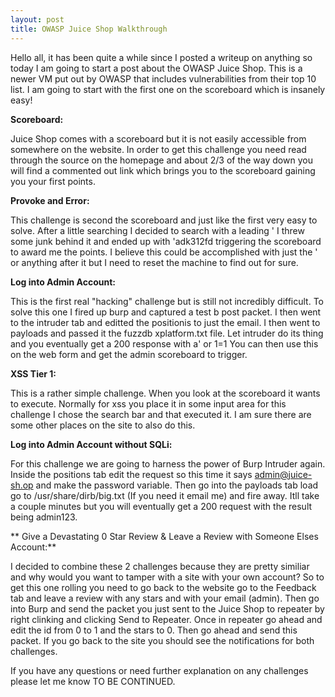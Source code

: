```yaml
---
layout: post
title: OWASP Juice Shop Walkthrough
---
```


Hello all, it has been quite a while since I posted a writeup on anything so today I am going to start a post about the OWASP Juice Shop.
This is a newer VM put out by OWASP that includes vulnerabilities from their top 10 list. I am going to start with the first one on the 
scoreboard which is insanely easy! 

**Scoreboard:**

Juice Shop comes with a scoreboard but it is not easily accessible from somewhere on the website. In order to get this challenge you need 
read through the source on the homepage and about 2/3 of the way down you will find a commented out link which brings you to the 
scoreboard gaining you your first points.

**Provoke and Error:**

This challenge is second the scoreboard and just like the first very easy to solve. After a little searching I decided to search with a 
leading ' I threw some junk behind it and ended up with 'adk312fd triggering the scoreboard to award me the points. I believe this could be accomplished with just the ' or anything after it but I need to reset the machine to find out for sure.

**Log into Admin Account:**

This is the first real "hacking" challenge but is still not incredibly difficult. To solve this one I fired up burp and captured a test b
post packet. I then went to the intruder tab and editted the positionis to just the email. I then went to payloads and passed it the 
fuzzdb xplatform.txt file. Let intruder do its thing and you eventually get a 200 response with a' or 1=1 You can then use this on the 
web form and get the admin scoreboard to trigger.

**XSS Tier 1:**

This is a rather simple challenge. When you look at the scoreboard it wants <script>alert("XSS1")</script> to execute. Normally for xss you place it in some input area for this challenge I chose the search bar and that executed it. I am sure there are some other places on the site to also do this.

**Log into Admin Account without SQLi:**

For this challenge we are going to harness the power of Burp Intruder again. Inside the positions tab edit the request so this time it says admin@juice-sh.op and make the password variable. Then go into the payloads tab load go to /usr/share/dirb/big.txt  (If you need it email me) and fire away. Itll take a couple minutes but you will eventually get a 200 request with the result being admin123.

** Give a Devastating 0 Star Review & Leave a Review with Someone Elses Account:**

I decided to combine these 2 challenges because they are pretty similiar and why would you want to tamper with a site with your own account? So to get this one rolling you need to go back to the website go to the Feedback tab and leave a review with any stars and with your email (admin). Then go into Burp and send the packet you just sent to the Juice Shop to repeater by right clinking and clicking Send to Repeater. Once in repeater go ahead and edit the id from 0 to 1 and the stars to 0. Then go ahead and send this packet. If you go back to the site you should see the notifications for both challenges.

If you have any questions or need further explanation on any challenges please let me know
TO BE CONTINUED.
